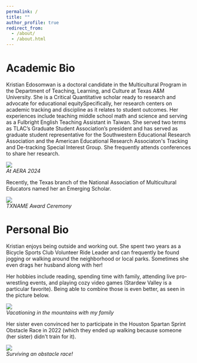 ```yaml
---
permalink: /
title: ""
author_profile: true
redirect_from: 
  - /about/
  - /about.html
---
```


# Academic Bio
Kristian Edosomwan is a doctoral candidate in the Multicultural Program in the Department of Teaching, Learning, and Culture at Texas A&M University. She is a Critical Quantitative scholar ready to research and advocate for educational equitySpecifically, her research centers on academic tracking and discipline as it relates to student outcomes. Her experiences include teaching middle school math and science and serving as a Fulbright English Teaching Assistant in Taiwan. She served two terms as TLAC’s Graduate Student Association’s president and has served as graduate student representative for the Southwestern Educational Research Association and the American Educational Research Associaton's Tracking and De-tracking Special Interest Group. She frequently attends conferences to share her research.

  <image src = "https://github.com/kedosomwan/kedosomwan.github.io/assets/172934087/1b603728-a94b-4ce7-941b-240ef579a678">
  <figcaption><em>At AERA 2024</em></figcaption>


Recently, the Texas branch of the National Association of Multicultural Educators named her an Emerging Scholar.

  <image src = "https://github.com/kedosomwan/kedosomwan.github.io/assets/172934087/a231db5a-ddbc-4566-86cf-e36efcfb3f82">
    <figcaption><em>TXNAME Award Ceremony</em></figcaption>


# Personal Bio
Kristian enjoys being outside and working out. She spent two years as a Bicycle Sports Club Volunteer Ride Leader and can frequently be found jogging or walking around the neighborhood or local parks. Sometimes she even drags her husband along with her!

Her hobbies include reading, spending time with family, attending live pro-wrestling events, and playing cozy video games (Stardew Valley is a particular favorite). Being able to combine those is even better, as seen in the picture below.


  <image src = "https://github.com/kedosomwan/kedosomwan.github.io/assets/172934087/daf503c6-3403-49f2-b36e-8156b22d1fdd">
  <figcaption><em>Vacationing in the mountains with my family</em></figcaption>


Her sister even convinced her to participate in the Houston Spartan Sprint Obstacle Race in 2022 (which they ended up walking because someone (her sister) didn't train for it).


  <image src = "https://github.com/kedosomwan/kedosomwan.github.io/assets/172934087/1f2738c9-6f78-4396-9fc5-573c3ea1a968">
  <figcaption><em>Surviving an obstacle race!</em></figcaption>
